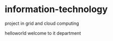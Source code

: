 # information-technology
project in grid and cloud computing
<html>
  <head> helloworld</head>
  <title>cahcet</title>
  <body>
    welcome to it department
  </body>
  </html>
